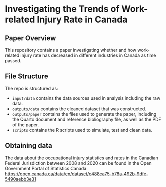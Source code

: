 # Investigating the Trends of Work-related Injury Rate in Canada

## Paper Overview

This repository contains a paper investigating whether and how work-related injury rate has decreased in different industries in Canada as time passed. 

## File Structure

The repo is structured as:

-   `input/data` contains the data sources used in analysis including the raw data.
-   `outputs/data` contains the cleaned dataset that was constructed.
-   `outputs/paper` contains the files used to generate the paper, including the Quarto document and reference bibliography file, as well as the PDF of the paper. 
-   `scripts` contains the R scripts used to simulate, test and clean data.


## Obtaining data

The data about the occupational injury statistics and rates in the Canadian Federal Jurisdiction between 2008 and 2020 can be found in the Open Government Portal of Statistics Canada: https://open.canada.ca/data/en/dataset/c488ca75-b78a-492b-9dfe-5490aebb3e31